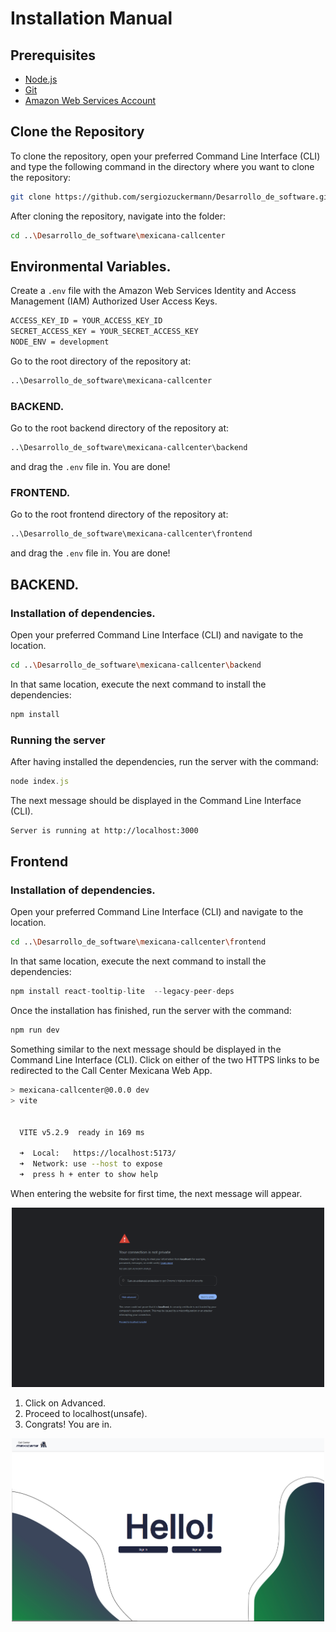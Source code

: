 # Installation Manual

## Prerequisites

- [Node.js](https://nodejs.org/)
- [Git](https://git-scm.com/downloads)
- [Amazon Web Services Account](https://aws.amazon.com/es)

## Clone the Repository

To clone the repository, open your preferred Command Line Interface (CLI) and type the following command in the directory where you want to clone the repository:

```sh
git clone https://github.com/sergiozuckermann/Desarrollo_de_software.git
```

After cloning the repository, navigate into the folder:

```sh
cd ..\Desarrollo_de_software\mexicana-callcenter
```

## Environmental Variables.

Create a `.env` file with the Amazon Web Services Identity and Access Management (IAM) Authorized User Access Keys.
    
```sh
ACCESS_KEY_ID = YOUR_ACCESS_KEY_ID
SECRET_ACCESS_KEY = YOUR_SECRET_ACCESS_KEY
NODE_ENV = development
```

Go to the root directory of the repository at:
```sh
..\Desarrollo_de_software\mexicana-callcenter
```

### BACKEND.

Go to the root backend directory of the repository at:

```sh
..\Desarrollo_de_software\mexicana-callcenter\backend
```

and drag the `.env` file in. You are done!

### FRONTEND.

Go to the root frontend directory of the repository at:

```sh
..\Desarrollo_de_software\mexicana-callcenter\frontend
```

and drag the `.env` file in. You are done!

## BACKEND.

### Installation of dependencies.

Open your preferred Command Line Interface (CLI) and navigate to the location.

```bash
cd ..\Desarrollo_de_software\mexicana-callcenter\backend
```
In that same location, execute the next command to install the dependencies:

```js
npm install
```
### Running the server

After having installed the dependencies, run the server with the command:

```js
node index.js
```

The next message should be displayed in the Command Line Interface (CLI).

```bash
Server is running at http://localhost:3000
```

## Frontend

### Installation of dependencies.

Open your preferred Command Line Interface (CLI) and navigate to the location.

```bash
cd ..\Desarrollo_de_software\mexicana-callcenter\frontend
```
In that same location, execute the next command to install the dependencies:

```js
npm install react-tooltip-lite  --legacy-peer-deps
```

Once the installation has finished, run the server with the command:

```sh
npm run dev
```

Something similar to the next message should be displayed in the Command Line Interface (CLI).
Click on either of the two HTTPS links to be redirected to the Call Center Mexicana Web App.

```bash
> mexicana-callcenter@0.0.0 dev
> vite


  VITE v5.2.9  ready in 169 ms

  ➜  Local:   https://localhost:5173/
  ➜  Network: use --host to expose
  ➜  press h + enter to show help
```

When entering the website for first time, the next message will appear. 

<div style="text-align: center;">
  <img src="assets/warning.png" alt="warning" style="width:500px">
</div>

1. Click on Advanced.
2. Proceed to localhost(unsafe).
3. Congrats! You are in.

<div style="text-align: center;">
  <img src="assets/homepage.png" alt="homepage" style="width:500px">
</div>





